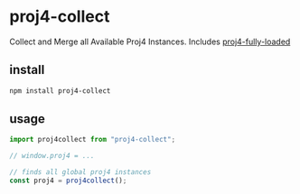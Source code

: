 # proj4-collect
Collect and Merge all Available Proj4 Instances.  Includes [proj4-fully-loaded](https://github.com/DanielJDufour/proj4-fully-loaded)

## install
```sh
npm install proj4-collect
```

## usage
```js
import proj4collect from "proj4-collect";

// window.proj4 = ...

// finds all global proj4 instances
const proj4 = proj4collect();
```